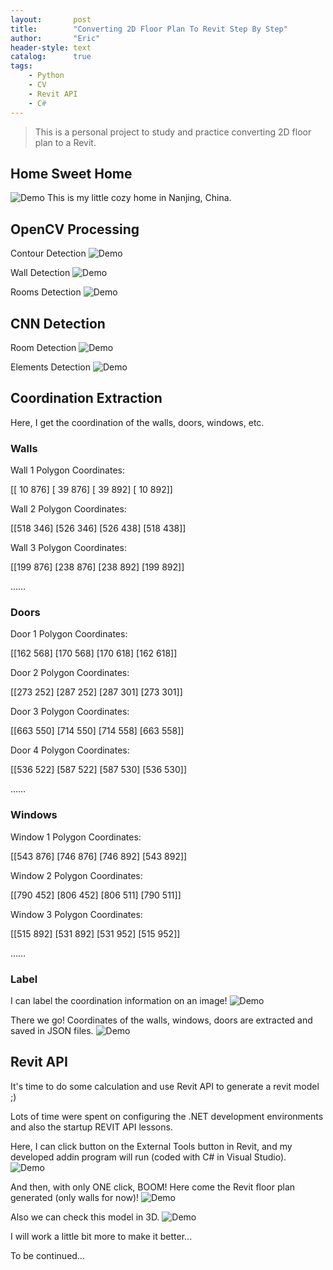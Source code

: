```yaml
---
layout:       post
title:        "Converting 2D Floor Plan To Revit Step By Step"
author:       "Eric"
header-style: text
catalog:      true
tags:
    - Python
    - CV
    - Revit API
    - C#
---
```


> This is a personal project to study and practice converting 2D floor plan to a Revit.

## Home Sweet Home ##
![Demo](/img/myhome.png)
This is my little cozy home in Nanjing, China.

## OpenCV Processing ##
Contour Detection
![Demo](/img/cv-contour.png)

Wall Detection
![Demo](/img/cv-walls.png)

Rooms Detection
![Demo](/img/cv-rooms.png)

## CNN Detection ##
Room Detection
![Demo](/img/room_segmentation.png)

Elements Detection 
![Demo](/img/icon_segmentation.png)

## Coordination Extraction ##
Here, I get the coordination of the walls, doors, windows, etc. 

### Walls ###
Wall 1 Polygon Coordinates:

[[ 10 876]
 [ 39 876]
 [ 39 892]
 [ 10 892]]
 
Wall 2 Polygon Coordinates:

[[518 346]
 [526 346]
 [526 438]
 [518 438]]
 
Wall 3 Polygon Coordinates:

[[199 876]
 [238 876]
 [238 892]
 [199 892]]
 
……

### Doors ###
Door 1 Polygon Coordinates:

[[162 568]
 [170 568]
 [170 618]
 [162 618]]
 
Door 2 Polygon Coordinates:

[[273 252]
 [287 252]
 [287 301]
 [273 301]]
 
Door 3 Polygon Coordinates:

[[663 550]
 [714 550]
 [714 558]
 [663 558]]
 
Door 4 Polygon Coordinates:

[[536 522]
 [587 522]
 [587 530]
 [536 530]]
 
……

### Windows ###
Window 1 Polygon Coordinates:

[[543 876]
 [746 876]
 [746 892]
 [543 892]]
 
Window 2 Polygon Coordinates:

[[790 452]
 [806 452]
 [806 511]
 [790 511]]
 
Window 3 Polygon Coordinates:

[[515 892]
 [531 892]
 [531 952]
 [515 952]]
 
 ……

### Label ###
I can label the coordination information on an image!
![Demo](/img/polygon_label.png)

There we go! Coordinates of the walls, windows, doors are extracted and saved in JSON files. 
![Demo](/img/coordinates.png)


## Revit API ##
It's time to do some calculation and use Revit API to generate a revit model ;)

Lots of time were spent on configuring the .NET development environments and also the startup REVIT API lessons.

Here, I can click button on the External Tools button in Revit, and my developed addin program will run (coded with C# in Visual Studio).  
![Demo](/img/addin.png)

And then, with only ONE click, BOOM! Here come the Revit floor plan generated (only walls for now)!
![Demo](/img/revit-floorplan.png)

Also we can check this model in 3D.
![Demo](/img/revit-3d-rough.png)

I will work a little bit more to make it better...

To be continued…
